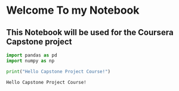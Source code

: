 # Welcome To my Notebook

## This Notebook will be used for the Coursera Capstone project



```python
import pandas as pd
import numpy as np

print("Hello Capstone Project Course!")
```

    Hello Capstone Project Course!



```python

```
